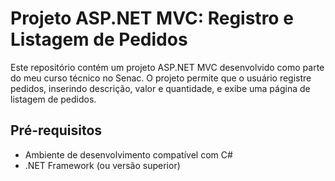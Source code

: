 # Projeto ASP.NET MVC: Registro e Listagem de Pedidos

Este repositório contém um projeto ASP.NET MVC desenvolvido como parte do meu curso técnico no Senac. O projeto permite que o usuário registre pedidos, inserindo descrição, valor e quantidade, e exibe uma página de listagem de pedidos.

## Pré-requisitos

- Ambiente de desenvolvimento compatível com C#
- .NET Framework (ou versão superior)



